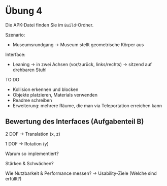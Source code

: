 # Übung 4

Die APK-Datei finden Sie im `Build`-Ordner.

Szenario:
- Museumsrundgang
-> Museum stellt geometrische Körper aus

Interface:
- Leaning
-> in zwei Achsen (vor/zurück, links/rechts)
-> sitzend auf drehbaren Stuhl

TO DO
- Kollision erkennen und blocken
- Objekte platzieren, Materials verwenden
- Readme schreiben
- Erweiterung: mehrere Räume, die man via Teleportation erreichen kann



## Bewertung des Interfaces (Aufgabenteil B)

2 DOF -> Translation (x, z)

1 DOF -> Rotation (y)

Warum so implementiert?

Stärken & Schwächen?

Wie Nutzbarkeit & Performance messen?
-> Usability-Ziele (Welche sind erfüllt?)
